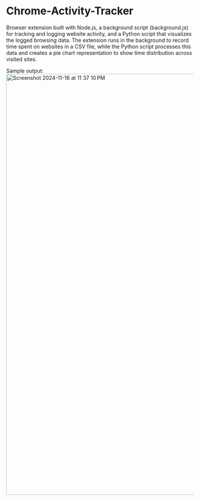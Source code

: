 # Chrome-Activity-Tracker

Browser extension built with Node.js, a background script (background.js) for tracking and logging website activity, and a Python script that visualizes the logged browsing data. The extension runs in the background to record time spent on websites in a CSV file, while the Python script processes this data and creates a pie chart representation to show time distribution across visited sites.

Sample output:
<img width="1129" alt="Screenshot 2024-11-16 at 11 37 10 PM" src="https://github.com/user-attachments/assets/94a2fe41-1432-46e7-bd05-702c70613657">
